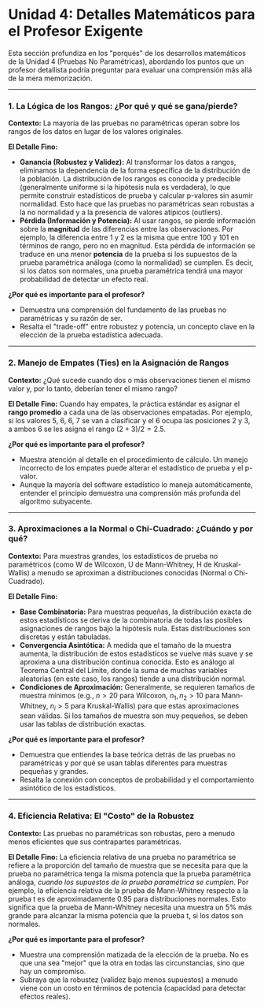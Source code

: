 # Unidad 4: Detalles Matemáticos para el Profesor Exigente

Esta sección profundiza en los "porqués" de los desarrollos matemáticos de la Unidad 4 (Pruebas No Paramétricas), abordando los puntos que un profesor detallista podría preguntar para evaluar una comprensión más allá de la mera memorización.

---

### 1. La Lógica de los Rangos: ¿Por qué y qué se gana/pierde?

**Contexto:** La mayoría de las pruebas no paramétricas operan sobre los rangos de los datos en lugar de los valores originales.

**El Detalle Fino:**
*   **Ganancia (Robustez y Validez):** Al transformar los datos a rangos, eliminamos la dependencia de la forma específica de la distribución de la población. La distribución de los rangos es conocida y predecible (generalmente uniforme si la hipótesis nula es verdadera), lo que permite construir estadísticos de prueba y calcular p-valores sin asumir normalidad. Esto hace que las pruebas no paramétricas sean robustas a la no normalidad y a la presencia de valores atípicos (outliers).
*   **Pérdida (Información y Potencia):** Al usar rangos, se pierde información sobre la **magnitud** de las diferencias entre las observaciones. Por ejemplo, la diferencia entre 1 y 2 es la misma que entre 100 y 101 en términos de rango, pero no en magnitud. Esta pérdida de información se traduce en una menor **potencia** de la prueba si los supuestos de la prueba paramétrica análoga (como la normalidad) se cumplen. Es decir, si los datos son normales, una prueba paramétrica tendrá una mayor probabilidad de detectar un efecto real.

**¿Por qué es importante para el profesor?**
*   Demuestra una comprensión del fundamento de las pruebas no paramétricas y su razón de ser.
*   Resalta el "trade-off" entre robustez y potencia, un concepto clave en la elección de la prueba estadística adecuada.

---

### 2. Manejo de Empates (Ties) en la Asignación de Rangos

**Contexto:** ¿Qué sucede cuando dos o más observaciones tienen el mismo valor y, por lo tanto, deberían tener el mismo rango?

**El Detalle Fino:** Cuando hay empates, la práctica estándar es asignar el **rango promedio** a cada una de las observaciones empatadas. Por ejemplo, si los valores 5, 6, 6, 7 se van a clasificar y el 6 ocupa las posiciones 2 y 3, a ambos 6 se les asigna el rango $(2+3)/2 = 2.5$.

**¿Por qué es importante para el profesor?**
*   Muestra atención al detalle en el procedimiento de cálculo. Un manejo incorrecto de los empates puede alterar el estadístico de prueba y el p-valor.
*   Aunque la mayoría del software estadístico lo maneja automáticamente, entender el principio demuestra una comprensión más profunda del algoritmo subyacente.

---

### 3. Aproximaciones a la Normal o Chi-Cuadrado: ¿Cuándo y por qué?

**Contexto:** Para muestras grandes, los estadísticos de prueba no paramétricos (como W de Wilcoxon, U de Mann-Whitney, H de Kruskal-Wallis) a menudo se aproximan a distribuciones conocidas (Normal o Chi-Cuadrado).

**El Detalle Fino:**
*   **Base Combinatoria:** Para muestras pequeñas, la distribución exacta de estos estadísticos se deriva de la combinatoria de todas las posibles asignaciones de rangos bajo la hipótesis nula. Estas distribuciones son discretas y están tabuladas.
*   **Convergencia Asintótica:** A medida que el tamaño de la muestra aumenta, la distribución de estos estadísticos se vuelve más suave y se aproxima a una distribución continua conocida. Esto es análogo al Teorema Central del Límite, donde la suma de muchas variables aleatorias (en este caso, los rangos) tiende a una distribución normal.
*   **Condiciones de Aproximación:** Generalmente, se requieren tamaños de muestra mínimos (e.g., $n > 20$ para Wilcoxon, $n_1, n_2 > 10$ para Mann-Whitney, $n_i > 5$ para Kruskal-Wallis) para que estas aproximaciones sean válidas. Si los tamaños de muestra son muy pequeños, se deben usar las tablas de distribución exactas.

**¿Por qué es importante para el profesor?**
*   Demuestra que entiendes la base teórica detrás de las pruebas no paramétricas y por qué se usan tablas diferentes para muestras pequeñas y grandes.
*   Resalta la conexión con conceptos de probabilidad y el comportamiento asintótico de los estadísticos.

---

### 4. Eficiencia Relativa: El "Costo" de la Robustez

**Contexto:** Las pruebas no paramétricas son robustas, pero a menudo menos eficientes que sus contrapartes paramétricas.

**El Detalle Fino:** La eficiencia relativa de una prueba no paramétrica se refiere a la proporción del tamaño de muestra que se necesita para que la prueba no paramétrica tenga la misma potencia que la prueba paramétrica análoga, *cuando los supuestos de la prueba paramétrica se cumplen*. Por ejemplo, la eficiencia relativa de la prueba de Mann-Whitney respecto a la prueba t es de aproximadamente 0.95 para distribuciones normales. Esto significa que la prueba de Mann-Whitney necesita una muestra un 5% más grande para alcanzar la misma potencia que la prueba t, si los datos son normales.

**¿Por qué es importante para el profesor?**
*   Muestra una comprensión matizada de la elección de la prueba. No es que una sea "mejor" que la otra en todas las circunstancias, sino que hay un compromiso.
*   Subraya que la robustez (validez bajo menos supuestos) a menudo viene con un costo en términos de potencia (capacidad para detectar efectos reales).
